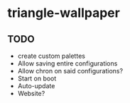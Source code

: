 # triangle-wallpaper

## TODO

- create custom palettes
- Allow saving entire configurations
- Allow chron on said configurations?
- Start on boot
- Auto-update
- Website?